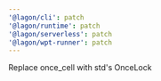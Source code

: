 ```yaml
---
'@lagon/cli': patch
'@lagon/runtime': patch
'@lagon/serverless': patch
'@lagon/wpt-runner': patch
---
```


Replace once_cell with std's OnceLock
